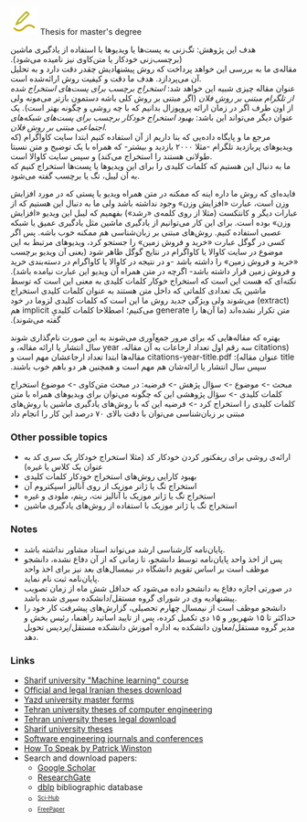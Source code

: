 ﻿![emblem](emblem.svg) Thesis for master's degree

‫هدف این پژوهش: تگ‌زنی به پست‌ها یا ویدیوها با استفاده از یادگیری ماشین (برچسب‌زنی خودکار یا متن‌کاوی نیز نامیده می‌شود).  
مقاله‌ی ما به بررسی این خواهد پرداخت که روش پیشنهادیش چقدر دقت دارد و به تحلیل آن می‌پردازد. هدف ما دقت و کیفیت روش ارائه‌شده است.  
عنوان مقاله چیزی شبیه این خواهد شد: *استخراج برچسب برای پست‌های استخراج شده از تلگرام مبتنی بر روش فلان* (اگر مبتنی بر روش کلی باشه دستمون بازتر می‌مونه ولی از اون طرف اگر در زمان ارائه پروپوزال بدانیم که با چه روشی و چگونه بهتر است). یک عنوان دیگر می‌تواند این باشد: *بهبود استخراج خودکار برچسب برای پست‌های شبکه‌های اجتماعی مبتنی بر روش فلان*.  
مرجع ما و پایگاه داده‌یی که بنا داریم از آن استفاده کنیم ابتدا سایت کاواگرام (که ویدیوهای پربازدید تلگرام -مثلا ۲۰۰۰ بازدید و بیشتر- که همراه با یک توضیح و متن نسبتا طولانی هستند را استخراج می‌کند) و سپس سایت کاوالا است.  
ما به دنبال این هستیم که کلمات کلیدی را برای این ویدیوها یا پست‌ها استخراج کنیم که به آن لیبل، تگ یا برچسب گفته می‌شود.

‫فایده‌ای که روش ما داره اینه که ممکنه در متن همراه ویدیو یا پستی که در مورد افزایش وزن است، عبارت «افزایش وزن» وجود نداشته باشد ولی ما به دنبال این هستیم که از عبارات دیگر و کانتکست (مثلا از روی کلمه‌ی «رشد») بفهمیم که لیبل این ویدیو «افزایش وزن» بوده است. برای این کار می‌توانیم از یادگیری ماشین مثل یادگیری عمیق یا شبکه عصبی استفاده کنیم. روش‌های مبتنی بر زبان‌شناسی هم ممکنه خوب باشه. پس اگر کسی در گوگل عبارت «خرید و فروش زمین» را جستجو کرد، ویدیوهای مرتبط به این موضوع در سایت کاوالا یا کاواگرام در نتایج گوگل ظاهر شود (یعنی آن ویدیو برچسب «خرید و فروش زمین» را داشته باشد -و در نتیجه در کاوالا یا کاواگرام در دسته‌بندی خرید و فروش زمین قرار داشته باشد- اگرچه در متن همراه آن ویدیو این عبارت نیامده باشد).
نکته‌ای که هست این است که استخراج خوکار کلمات کلیدی به معنی این‌ است که توسط ماشین یک تعدادی کلماتی که داخل متن هستند به عنوان کلمات کلیدی استخراج (extract) می‌شوند ولی ویژگی جدید روش ما این است که کلمات کلیدی لزوما در خود متن تکرار نشده‌اند (ما آن‌ها را generate می‌کنیم؛ اصطلاحا کلمات کلیدیِ implicit هم گفته می‌شوند).

‫بهتره که مقاله‌هایی که برای مرور جمع‌آوری می‌شوند به این صورت نام‌گذاری شوند (citations سه رقم اول تعداد ارجاعات به آن مقاله، year سال انتشار یا ارائه مقاله، و title عنوان مقاله):
citations-year-title.pdf
‮مقاله‌ها ابتدا تعداد ارجاعشان مهم است و سپس سال انتشار یا ارائه‌شان هم مهم است و همچنین هر دو باهم خوب باشند.

مبحث -> موضوع -> سؤال پژهش -> فرضیه:
در مبحث متن‌کاوی -> موضوع استخراج کلمات کلیدی -> سؤال پژوهشی این که چگونه می‌توان برای ویدیوهای همراه با متن کلمات کلیدی را استخراج کرد -> فرضیه این که با روش‌های یادگیری ماشین یا روش‌های مبتنی بر زبان‌شناسی می‌توان با دقت بالای ۷۰ درصد این کار را انجام داد


### Other possible topics
- ارائه‌ی روشی برای ریفکتور کردن خودکار کد (مثلا استخراج خودکار یک سری کد به عنوان یک کلاس یا غیره)
- بهبود کارایی روش‌های استخراج خودکار کلمات کلیدی
- استخراج تگ یا ژانر موزیک از روی آنالیز اسپکتروم آن
- استخراج تگ یا ژانر موزیک با آنالیز نت، ریتم، ملودی و غیره
- استخراج تگ یا ژانر موزیک با استفاده از روش‌های یادگیری ماشین


### Notes
- پایان‌نامه کارشناسی ارشد می‌تواند استاد مشاور نداشته باشد.
- پس از اخذ واحد پایان‌نامه توسط دانشجو، تا زمانی که از آن دفاع نشده، دانشجو موظف است بر اساس
تقویم دانشگاه در نیمسال‌های بعد نیز برای اخذ واحد پایان‌نامه ثبت نام نماید.
- در صورتی اجازه دفاع به دانشجو داده می‌شود که حداقل شش ماه از زمان تصویب پیشنهادیه وی در
شورای گروه مستقل/دانشکده سپری شده باشد.
- دانشجو موظف است از نیمسال چهارم تحصیلی، گزارش‌های پیشرفت کار خود را حداکثر تا ۱۵ شهریور
و ۱۵ دی تکمیل کرده، پس از تایید اساتید راهنما، رئیس بخش و مدیر گروه مستقل/معاون دانشکده به اداره
آموزش دانشکده مستقل/پردیس تحویل دهد.


### Links
- [Sharif university "Machine learning" course](http://ocw.sharif.edu/course/id/202/%D9%85%D9%87%D8%AF%DB%8C%D9%87-%D8%B3%D9%84%DB%8C%D9%85%D8%A7%D9%86%DB%8C-/%DB%8C%D8%A7%D8%AF%DA%AF%DB%8C%D8%B1%DB%8C-%D9%85%D8%A7%D8%B4%DB%8C%D9%86.html)
- [Official and legal Iranian theses download](https://ganj.irandoc.ac.ir/#/)
- [Yazd university master forms](https://yazd.ac.ir/offices/educational/deputy/graduate/home/forms/master)
- [Tehran university theses of computer engineering](https://ut.ac.ir/fa/thesis?ThesisSearch%5BmajorName%5D=%D9%85%D9%87%D9%86%D8%AF%D8%B3%DB%8C+%DA%A9%D8%A7%D9%85%D9%BE%DB%8C%D9%88%D8%AA%D8%B1+-%D9%86%D8%B1%D9%85+%D8%A7%D9%81%D8%B2%D8%A7%D8%B1)
- [Tehran university theses legal download](http://utdlib.ut.ac.ir/Search/SimpleSearch)
- [Sharif university theses](http://library.sharif.ir/parvan/searchStandard.do?action=simple)
- [Software engineering journals and conferences](https://www.scimagojr.com/journalrank.php?area=1700&category=1712)
- [How To Speak by Patrick Winston](https://www.youtube.com/watch?v=Unzc731iCUY)
- Search and download papers:
    + [Google Scholar](https://scholar.google.com/)
    + [ResearchGate](https://www.researchgate.net/)
    + [dblp](https://dblp.org/) bibliographic database
    + <sup><sub><a href="https://sci-hub.st/">Sci-Hub</a></sub></sup>
    + <sup><sub><a href="https://freepaper.me/">FreePaper</a></sub></sup>
